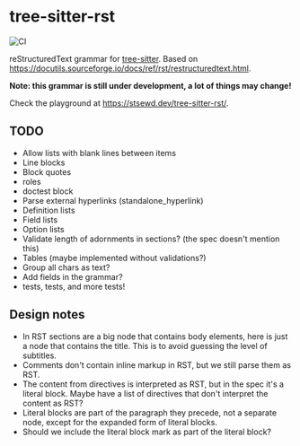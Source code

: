 # tree-sitter-rst

![CI](https://github.com/stsewd/tree-sitter-rst/workflows/CI/badge.svg)

reStructuredText grammar for [tree-sitter](https://tree-sitter.github.io/tree-sitter/).
Based on <https://docutils.sourceforge.io/docs/ref/rst/restructuredtext.html>.

**Note: this grammar is still under development, a lot of things may change!**

Check the playground at <https://stsewd.dev/tree-sitter-rst/>.

## TODO

- Allow lists with blank lines between items
- Line blocks
- Block quotes
- roles
- doctest block
- Parse external hyperlinks (standalone_hyperlink)
- Definition lists
- Field lists
- Option lists
- Validate length of adornments in sections? (the spec doesn't mention this)
- Tables (maybe implemented without validations?)
- Group all chars as text?
- Add fields in the grammar?
- tests, tests, and more tests!

## Design notes

- In RST sections are a big node that contains body elements, here is just a node that contains the title.
  This is to avoid guessing the level of subtitles.
- Comments don't contain inline markup in RST, but we still parse them as RST.
- The content from directives is interpreted as RST,
  but in the spec it's a literal block.
  Maybe have a list of directives that don't interpret the content as RST?
- Literal blocks are part of the paragraph they precede, not a separate node,
  except for the expanded form of literal blocks.
- Should we include the literal block mark as part of the literal block?

